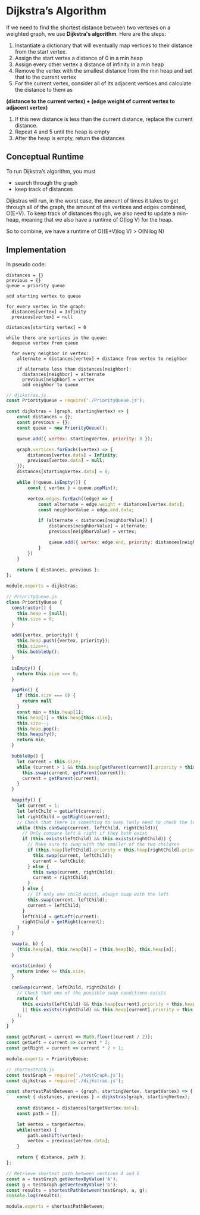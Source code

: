 # Dijkstra’s Algorithm

If we need to find the shortest distance between two vertexes on a weighted graph, we use **Dijkstra's algorithm**. Here are the steps:

1. Instantiate a dictionary that will eventually map vertices to their distance from the start vertex.
2. Assign the start vertex a distance of 0 in a min heap
3. Assign every other vertex a distance of infinity in a min heap
4. Remove the vertex with the smallest distance from the min heap and set that to the current vertex
5. For the current vertex, consider all of its adjacent vertices and calculate the distance to them as

**(distance to the current vertex) + (edge weight of current vertex to adjacent vertex)**

1. If this new distance is less than the current distance, replace the current distance.
2. Repeat 4 and 5 until the heap is empty
3. After the heap is empty, return the distances

## Conceptual Runtime

To run Dijkstra’s algorithm, you must

- search through the graph
- keep track of distances

Dijkstras will run, in the worst case, the amount of times it takes to get through all of the graph, the amount of the vertices and edges combined, O(E+V). To keep track of distances though, we also need to update a min-heap, meaning that we also have a runtime of O(log V) for the heap.

So to combine, we have a runtime of O((E+V)log V) > O(N log N)

## Implementation

In pseudo code:

```plaintext
distances = {}
previous = {}
queue = priority queue

add starting vertex to queue

for every vertex in the graph:
  distances[vertex] = Infinity
  previous[vertex] = null

distances[starting vertex] = 0

while there are vertices in the queue:
  dequeue vertex from queue

  for every neighbor in vertex:
    alternate = distances[vertex] + distance from vertex to neighbor

    if alternate less than distances[neighbor]:
      distances[neighbor] = alternate
      previous[neighbor] = vertex
      add neighbor to queue
```

```javascript
// djikstras.js
const PriorityQueue = require('./PriorityQueue.js');

const dijkstras = (graph, startingVertex) => {
	const distances = {};
	const previous = {};
	const queue = new PriorityQueue();

	queue.add({ vertex: startingVertex, priority: 0 });

	graph.vertices.forEach((vertex) => {
		distances[vertex.data] = Infinity;
		previous[vertex.data] = null;
	});
	distances[startingVertex.data] = 0;

	while (!queue.isEmpty()) {
		const { vertex } = queue.popMin();

		vertex.edges.forEach((edge) => {
			const alternate = edge.weight + distances[vertex.data];
			const neighborValue = edge.end.data;

			if (alternate < distances[neighborValue]) {
				distances[neighborValue] = alternate;
				previous[neighborValue] = vertex;

				queue.add({ vertex: edge.end, priority: distances[neighborValue] })
			}
		})
	}

	return { distances, previous };
};

module.exports = dijkstras;
```

```javascript
// PriorityQueue.js
class PriorityQueue {
  constructor() {
    this.heap = [null];
    this.size = 0;
  }

  add({vertex, priority}) {
    this.heap.push({vertex, priority});
    this.size++;
    this.bubbleUp();
  }

  isEmpty() {
    return this.size === 0;
  }

  popMin() {
    if (this.size === 0) {
      return null 
    }
    const min = this.heap[1];
    this.heap[1] = this.heap[this.size];
    this.size--;
    this.heap.pop();
    this.heapify();
    return min;
  }

  bubbleUp() {
    let current = this.size;
    while (current > 1 && this.heap[getParent(current)].priority > this.heap[current].priority) {
      this.swap(current, getParent(current));
      current = getParent(current);
    }
  }

  heapify() {
    let current = 1;
    let leftChild = getLeft(current);
    let rightChild = getRight(current);
    // Check that there is something to swap (only need to check the left if both exist)
    while (this.canSwap(current, leftChild, rightChild)){
      // Only compare left & right if they both exist
      if (this.exists(leftChild) && this.exists(rightChild)) {
        // Make sure to swap with the smaller of the two children
        if (this.heap[leftChild].priority < this.heap[rightChild].priority) {
          this.swap(current, leftChild);
          current = leftChild;
        } else {
          this.swap(current, rightChild);
          current = rightChild;
        }
      } else {
        // If only one child exist, always swap with the left
        this.swap(current, leftChild);
        current = leftChild;
      }
      leftChild = getLeft(current);
      rightChild = getRight(current);
    }
  }

  swap(a, b) {
    [this.heap[a], this.heap[b]] = [this.heap[b], this.heap[a]];
  }

  exists(index) {
    return index <= this.size;
  }

  canSwap(current, leftChild, rightChild) {
    // Check that one of the possible swap conditions exists
    return (
      this.exists(leftChild) && this.heap[current].priority > this.heap[leftChild].priority
      || this.exists(rightChild) && this.heap[current].priority > this.heap[rightChild].priority
    );
  }
}

const getParent = current => Math.floor((current / 2));
const getLeft = current => current * 2;
const getRight = current => current * 2 + 1;

module.exports = PriorityQueue;
```

```javascript
// shortestPath.js
const testGraph = require('./testGraph.js');
const dijkstras = require('./dijkstras.js');

const shortestPathBetween = (graph, startingVertex, targetVertex) => {
	const { distances, previous } = dijkstras(graph, startingVertex);
	
	const distance = distances[targetVertex.data];
	const path = [];

	let vertex = targetVertex;
	while(vertex) {
		path.unshift(vertex);
		vertex = previous[vertex.data];
	}

	return { distance, path };
};

// Retrieve shortest path between vertices A and G
const a = testGraph.getVertexByValue('A');
const g = testGraph.getVertexByValue('G');
const results = shortestPathBetween(testGraph, a, g);
console.log(results);

module.exports = shortestPathBetween;
```

